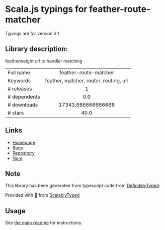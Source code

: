 
# Scala.js typings for feather-route-matcher

Typings are for version 3.1

## Library description:
featherweight url to handler matching

|                    |                 |
| ------------------ | :-------------: |
| Full name          | feather-route-matcher |
| Keywords           | feather, matcher, router, routing, url |
| # releases         | 1 |
| # dependents       | 0.0 |
| # downloads        | 17343.666666666668 |
| # stars            | 40.0 |

## Links
- [Homepage](https://github.com/henrikjoreteg/feather-route-matcher)
- [Bugs](https://github.com/henrikjoreteg/feather-route-matcher/issues)
- [Repository](https://github.com/henrikjoreteg/feather-route-matcher)
- [Npm](https://www.npmjs.com/package/feather-route-matcher)
    


## Note
This library has been generated from typescript code from [DefinitelyTyped](https://definitelytyped.org).

Provided with :purple_heart: from [ScalablyTyped](https://github.com/oyvindberg/ScalablyTyped)

## Usage
See [the main readme](../../readme.md) for instructions.


